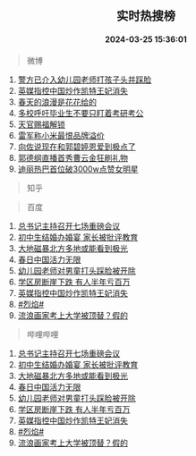 <div align="center"><h2>实时热搜榜</h2><h4>2024-03-25 15:36:01</h4></div>

> 微博  

1. [警方已介入幼儿园老师打孩子头并踩脸](https://s.weibo.com/weibo?q=%23%E8%AD%A6%E6%96%B9%E5%B7%B2%E4%BB%8B%E5%85%A5%E5%B9%BC%E5%84%BF%E5%9B%AD%E8%80%81%E5%B8%88%E6%89%93%E5%AD%A9%E5%AD%90%E5%A4%B4%E5%B9%B6%E8%B8%A9%E8%84%B8%23&t=31&band_rank=1&Refer=top)<br />
2. [英媒指控中国炒作凯特王妃消失](https://s.weibo.com/weibo?q=%23%E8%8B%B1%E5%AA%92%E6%8C%87%E6%8E%A7%E4%B8%AD%E5%9B%BD%E7%82%92%E4%BD%9C%E5%87%AF%E7%89%B9%E7%8E%8B%E5%A6%83%E6%B6%88%E5%A4%B1%23&t=31&band_rank=2&Refer=top)<br />
3. [春天的浪漫是花花给的](https://s.weibo.com/weibo?q=%23%E6%98%A5%E5%A4%A9%E7%9A%84%E6%B5%AA%E6%BC%AB%E6%98%AF%E8%8A%B1%E8%8A%B1%E7%BB%99%E7%9A%84%23&t=31&band_rank=3&Refer=top)<br />
4. [多校呼吁毕业生不要只盯着考研考公](https://s.weibo.com/weibo?q=%23%E5%A4%9A%E6%A0%A1%E5%91%BC%E5%90%81%E6%AF%95%E4%B8%9A%E7%94%9F%E4%B8%8D%E8%A6%81%E5%8F%AA%E7%9B%AF%E7%9D%80%E8%80%83%E7%A0%94%E8%80%83%E5%85%AC%23&t=31&band_rank=4&Refer=top)<br />
5. [天官赐福解锁](https://s.weibo.com/weibo?q=%E5%A4%A9%E5%AE%98%E8%B5%90%E7%A6%8F%E8%A7%A3%E9%94%81&t=31&band_rank=5&Refer=top)<br />
6. [雷军称小米最恨品牌溢价](https://s.weibo.com/weibo?q=%23%E9%9B%B7%E5%86%9B%E7%A7%B0%E5%B0%8F%E7%B1%B3%E6%9C%80%E6%81%A8%E5%93%81%E7%89%8C%E6%BA%A2%E4%BB%B7%23&t=31&band_rank=6&Refer=top)<br />
7. [向佐说现在和郭碧婷恩爱到极点了](https://s.weibo.com/weibo?q=%23%E5%90%91%E4%BD%90%E8%AF%B4%E7%8E%B0%E5%9C%A8%E5%92%8C%E9%83%AD%E7%A2%A7%E5%A9%B7%E6%81%A9%E7%88%B1%E5%88%B0%E6%9E%81%E7%82%B9%E4%BA%86%23&t=31&band_rank=7&Refer=top)<br />
8. [郭德纲直播首秀曹云金狂刷礼物](https://s.weibo.com/weibo?q=%23%E9%83%AD%E5%BE%B7%E7%BA%B2%E7%9B%B4%E6%92%AD%E9%A6%96%E7%A7%80%E6%9B%B9%E4%BA%91%E9%87%91%E7%8B%82%E5%88%B7%E7%A4%BC%E7%89%A9%23&t=31&band_rank=8&Refer=top)<br />
9. [迪丽热巴首位破3000w点赞女明星](https://s.weibo.com/weibo?q=%23%E8%BF%AA%E4%B8%BD%E7%83%AD%E5%B7%B4%E9%A6%96%E4%BD%8D%E7%A0%B43000w%E7%82%B9%E8%B5%9E%E5%A5%B3%E6%98%8E%E6%98%9F%23&t=31&band_rank=9&Refer=top)<br />

> 知乎  


> 百度  

1. [总书记主持召开七场重磅会议](https://www.baidu.com/s?wd=%E6%80%BB%E4%B9%A6%E8%AE%B0%E4%B8%BB%E6%8C%81%E5%8F%AC%E5%BC%80%E4%B8%83%E5%9C%BA%E9%87%8D%E7%A3%85%E4%BC%9A%E8%AE%AE&sa=fyb_news&rsv_dl=fyb_news)<br />
2. [初中生结婚办婚宴 家长被批评教育](https://www.baidu.com/s?wd=%E5%88%9D%E4%B8%AD%E7%94%9F%E7%BB%93%E5%A9%9A%E5%8A%9E%E5%A9%9A%E5%AE%B4+%E5%AE%B6%E9%95%BF%E8%A2%AB%E6%89%B9%E8%AF%84%E6%95%99%E8%82%B2&sa=fyb_news&rsv_dl=fyb_news)<br />
3. [大地磁暴北方多地或能看到极光](https://www.baidu.com/s?wd=%E5%A4%A7%E5%9C%B0%E7%A3%81%E6%9A%B4%E5%8C%97%E6%96%B9%E5%A4%9A%E5%9C%B0%E6%88%96%E8%83%BD%E7%9C%8B%E5%88%B0%E6%9E%81%E5%85%89&sa=fyb_news&rsv_dl=fyb_news)<br />
4. [春日中国活力无限](https://www.baidu.com/s?wd=%E6%98%A5%E6%97%A5%E4%B8%AD%E5%9B%BD%E6%B4%BB%E5%8A%9B%E6%97%A0%E9%99%90&sa=fyb_news&rsv_dl=fyb_news)<br />
5. [幼儿园老师对男童打头踩脸被开除](https://www.baidu.com/s?wd=%E5%B9%BC%E5%84%BF%E5%9B%AD%E8%80%81%E5%B8%88%E5%AF%B9%E7%94%B7%E7%AB%A5%E6%89%93%E5%A4%B4%E8%B8%A9%E8%84%B8%E8%A2%AB%E5%BC%80%E9%99%A4&sa=fyb_news&rsv_dl=fyb_news)<br />
6. [学区房断崖下跌 有人半年亏百万](https://www.baidu.com/s?wd=%E5%AD%A6%E5%8C%BA%E6%88%BF%E6%96%AD%E5%B4%96%E4%B8%8B%E8%B7%8C+%E6%9C%89%E4%BA%BA%E5%8D%8A%E5%B9%B4%E4%BA%8F%E7%99%BE%E4%B8%87&sa=fyb_news&rsv_dl=fyb_news)<br />
7. [英媒指控中国炒作凯特王妃消失](https://www.baidu.com/s?wd=%E8%8B%B1%E5%AA%92%E6%8C%87%E6%8E%A7%E4%B8%AD%E5%9B%BD%E7%82%92%E4%BD%9C%E5%87%AF%E7%89%B9%E7%8E%8B%E5%A6%83%E6%B6%88%E5%A4%B1&sa=fyb_news&rsv_dl=fyb_news)<br />
8. [#烈焰#](https://www.baidu.com/s?wd=%23%E7%83%88%E7%84%B0%23&sa=fyb_news&rsv_dl=fyb_news)<br />
9. [流浪画家考上大学被顶替？假的](https://www.baidu.com/s?wd=%E6%B5%81%E6%B5%AA%E7%94%BB%E5%AE%B6%E8%80%83%E4%B8%8A%E5%A4%A7%E5%AD%A6%E8%A2%AB%E9%A1%B6%E6%9B%BF%EF%BC%9F%E5%81%87%E7%9A%84&sa=fyb_news&rsv_dl=fyb_news)<br />

> 哔哩哔哩  

1. [总书记主持召开七场重磅会议](https://www.baidu.com/s?wd=%E6%80%BB%E4%B9%A6%E8%AE%B0%E4%B8%BB%E6%8C%81%E5%8F%AC%E5%BC%80%E4%B8%83%E5%9C%BA%E9%87%8D%E7%A3%85%E4%BC%9A%E8%AE%AE&sa=fyb_news&rsv_dl=fyb_news)<br />
2. [初中生结婚办婚宴 家长被批评教育](https://www.baidu.com/s?wd=%E5%88%9D%E4%B8%AD%E7%94%9F%E7%BB%93%E5%A9%9A%E5%8A%9E%E5%A9%9A%E5%AE%B4+%E5%AE%B6%E9%95%BF%E8%A2%AB%E6%89%B9%E8%AF%84%E6%95%99%E8%82%B2&sa=fyb_news&rsv_dl=fyb_news)<br />
3. [大地磁暴北方多地或能看到极光](https://www.baidu.com/s?wd=%E5%A4%A7%E5%9C%B0%E7%A3%81%E6%9A%B4%E5%8C%97%E6%96%B9%E5%A4%9A%E5%9C%B0%E6%88%96%E8%83%BD%E7%9C%8B%E5%88%B0%E6%9E%81%E5%85%89&sa=fyb_news&rsv_dl=fyb_news)<br />
4. [春日中国活力无限](https://www.baidu.com/s?wd=%E6%98%A5%E6%97%A5%E4%B8%AD%E5%9B%BD%E6%B4%BB%E5%8A%9B%E6%97%A0%E9%99%90&sa=fyb_news&rsv_dl=fyb_news)<br />
5. [幼儿园老师对男童打头踩脸被开除](https://www.baidu.com/s?wd=%E5%B9%BC%E5%84%BF%E5%9B%AD%E8%80%81%E5%B8%88%E5%AF%B9%E7%94%B7%E7%AB%A5%E6%89%93%E5%A4%B4%E8%B8%A9%E8%84%B8%E8%A2%AB%E5%BC%80%E9%99%A4&sa=fyb_news&rsv_dl=fyb_news)<br />
6. [学区房断崖下跌 有人半年亏百万](https://www.baidu.com/s?wd=%E5%AD%A6%E5%8C%BA%E6%88%BF%E6%96%AD%E5%B4%96%E4%B8%8B%E8%B7%8C+%E6%9C%89%E4%BA%BA%E5%8D%8A%E5%B9%B4%E4%BA%8F%E7%99%BE%E4%B8%87&sa=fyb_news&rsv_dl=fyb_news)<br />
7. [英媒指控中国炒作凯特王妃消失](https://www.baidu.com/s?wd=%E8%8B%B1%E5%AA%92%E6%8C%87%E6%8E%A7%E4%B8%AD%E5%9B%BD%E7%82%92%E4%BD%9C%E5%87%AF%E7%89%B9%E7%8E%8B%E5%A6%83%E6%B6%88%E5%A4%B1&sa=fyb_news&rsv_dl=fyb_news)<br />
8. [#烈焰#](https://www.baidu.com/s?wd=%23%E7%83%88%E7%84%B0%23&sa=fyb_news&rsv_dl=fyb_news)<br />
9. [流浪画家考上大学被顶替？假的](https://www.baidu.com/s?wd=%E6%B5%81%E6%B5%AA%E7%94%BB%E5%AE%B6%E8%80%83%E4%B8%8A%E5%A4%A7%E5%AD%A6%E8%A2%AB%E9%A1%B6%E6%9B%BF%EF%BC%9F%E5%81%87%E7%9A%84&sa=fyb_news&rsv_dl=fyb_news)<br />

